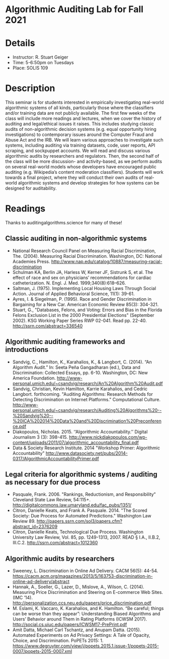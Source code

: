 # Algorithmic Auditing Lab for Fall 2021

# Details
* Instructor: R. Stuart Geiger
* Time: 5-6:50pm on Tuesdays
* Place: SOLIS 109

# Description

This seminar is for students interested in empirically investigating real-world algorithmic systems of all kinds, particularly those where the classifiers and/or training data are not publicly available. The first few weeks of the class will include more readings and lectures, when we cover the history of auditing and legal/ethical issues it raises. This includes studying classic audits of non-algorithmic decision systems (e.g. equal opportunity hiring investigations) to contemporary issues around the Computer Fraud and Abuse Act and the IRB. We will learn various approaches to investigate such systems, including auditing via training datasets, code, user reports, API scraping, and sockpuppet accounts. We will read and discuss various algorithmic audits by researchers and regulators.  Then, the second half of the class will be more discussion- and activity-based, as we perform audits on several real-world models whose developers have encouraged public auditing (e.g. Wikipedia’s content moderation classifiers). Students will work towards a final project, where they will conduct their own audits of real-world algorithmic systems and develop strategies for how systems can be designed for auditability.

# Readings
Thanks to auditingalgorithms.science for many of these!

## Classic auditing in non-algorithmic systems

* National Research Council Panel on Measuring Racial Discrimination, The. (2004). Measuring Racial Discrimination. Washington, DC: National Academies Press. http://www.nap.edu/catalog/10887/measuring-racial-discrimination
* Schulman KA, Berlin JA, Harless W, Kerner JF, Sistrunk S, et al. The effect of race and sex on physicians’ recommendations for cardiac catheterization. N. Engl. J. Med. 1999;340(8):618–626.
* Saltman, J. (1975). Implementing Local Housing Laws Through Social Action. Journal of Applied Behavioral Science, 11(1): 39-61.
* Ayres, I. & Siegelman, P. (1995). Race and Gender Discrimination in Bargaining for a New Car. American Economic Review 85(3): 304-321.
* Stuart, G., "Databases, Felons, and Voting: Errors and Bias in the Florida Felons Exclusion List in the 2000 Presidential Elections" (September 2002). KSG Working Paper Series RWP 02-041. Read pp. 22-40. http://ssrn.com/abstract=336540

## Algorithmic auditing frameworks and introductions
* Sandvig, C., Hamilton, K., Karahalios, K., & Langbort, C. (2014). “An Algorithm Audit.” In: Seeta Peña Gangadharan (ed.), Data and Discrimination: Collected Essays, pp. 6-10. Washington, DC: New America Foundation. http://www-personal.umich.edu/~csandvig/research/An%20Algorithm%20Audit.pdf
* Sandvig, Christian, Kevin Hamilton, Karrie Karahalios, and Cedric Langbort. forthcoming. "Auditing Algorithms: Research Methods for Detecting Discrimination on Internet Platforms." Computational Culture. http://www-personal.umich.edu/~csandvig/research/Auditing%20Algorithms%20--%20Sandvig%20--%20ICA%202014%20Data%20and%20Discrimination%20Preconference.pdf
* Diakopoulos, Nicholas. 2015. ‘‘Algorithmic Accountability.’’ Digital Journalism 3 (3): 398-415. http://www.nickdiakopoulos.com/wp-content/uploads/2011/07/algorithmic_accountability_final.pdf
* Data & Society Research Institute. 2014 "Workshop Primer: Algorithmic Accountability" http://www.datasociety.net/pubs/2014-0317/AlgorithmicAccountabilityPrimer.pdf

## Legal criteria for algorithmic systems / auditing as necessary for due process
* Pasquale, Frank. 2006. "Rankings, Reductionism, and Responsibility" Cleveland State Law Review, 54:115+. http://digitalcommons.law.umaryland.edu/fac_pubs/1351/
* Citron, Danielle Keats, and Frank A. Pasquale. 2014. "The Scored Society: Due Process for Automated Predictions." Washington Law Review 89. http://papers.ssrn.com/sol3/papers.cfm?abstract_id=2376209
* Citron, Danielle Keats, Technological Due Process. Washington University Law Review, Vol. 85, pp. 1249-1313, 2007. READ § I.A., II.B.2, III.C.2. http://ssrn.com/abstract=1012360

## Algorithmic audits by researchers
* Sweeney, L. Discrimination in Online Ad Delivery. CACM 56(5): 44-54. https://cacm.acm.org/magazines/2013/5/163753-discrimination-in-online-ad-delivery/abstract
* Hannak, A., Soeller, G., Lazer, D., Mislove, A., Wilson, C. (2014). Measuring Price Discrimination and Steering on E-commerce Web Sites. (IMC ’14). http://personalization.ccs.neu.edu/papers/price_discrimination.pdf
* M. Eslami, K. Vaccaro, K. Karahalios, and K. Hamilton. “Be careful; things can be worse than they appear”: Understanding Biased Algorithms and Users’ Behavior around Them in Rating Platforms (ICWSM 2017). http://social.cs.uiuc.edu/papers/ICWSM17-PrePrint.pdf
* Amit Datta, Michael Carl Tschantz, and  Anupam Datta. (2015). Automated Experiments on Ad Privacy Settings: A Tale of Opacity, Choice, and Discrimination. PoPETs 2015: 1. https://www.degruyter.com/view/j/popets.2015.1.issue-1/popets-2015-0007/popets-2015-0007.xml
